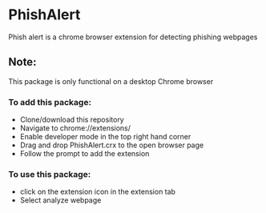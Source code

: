 # PhishAlert
Phish alert is a chrome browser extension for detecting phishing webpages

## Note:
This package is only functional on a desktop Chrome browser

### To add this package:
* Clone/download this repository
* Navigate to chrome://extensions/
* Enable developer mode in the top right hand corner
* Drag and drop PhishAlert.crx to the open browser page
* Follow the prompt to add the extension

### To use this package:
* click on the extension icon in the extension tab
* Select analyze webpage
